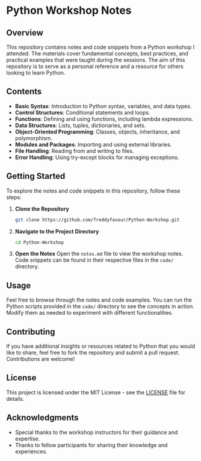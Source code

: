 # Python Workshop Notes

## Overview
This repository contains notes and code snippets from a Python workshop I attended. The materials cover fundamental concepts, best practices, and practical examples that were taught during the sessions. The aim of this repository is to serve as a personal reference and a resource for others looking to learn Python.

## Contents
- **Basic Syntax**: Introduction to Python syntax, variables, and data types.
- **Control Structures**: Conditional statements and loops.
- **Functions**: Defining and using functions, including lambda expressions.
- **Data Structures**: Lists, tuples, dictionaries, and sets.
- **Object-Oriented Programming**: Classes, objects, inheritance, and polymorphism.
- **Modules and Packages**: Importing and using external libraries.
- **File Handling**: Reading from and writing to files.
- **Error Handling**: Using try-except blocks for managing exceptions.

## Getting Started
To explore the notes and code snippets in this repository, follow these steps:

1. **Clone the Repository**
   ```bash
   git clone https://github.com/freddyfavour/Python-Workshop.git
   ```

2. **Navigate to the Project Directory**
   ```bash
   cd Python-Workshop
   ```

3. **Open the Notes**
   Open the `notes.md` file to view the workshop notes. Code snippets can be found in their respective files in the `code/` directory.

## Usage
Feel free to browse through the notes and code examples. You can run the Python scripts provided in the `code/` directory to see the concepts in action. Modify them as needed to experiment with different functionalities.

## Contributing
If you have additional insights or resources related to Python that you would like to share, feel free to fork the repository and submit a pull request. Contributions are welcome!

## License
This project is licensed under the MIT License - see the [LICENSE](LICENSE) file for details.

## Acknowledgments
- Special thanks to the workshop instructors for their guidance and expertise.
- Thanks to fellow participants for sharing their knowledge and experiences.
